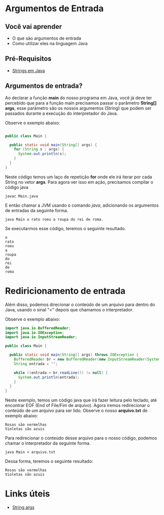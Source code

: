 # Argumentos de Entrada

## Você vai aprender

- O que são argumentos de entrada
- Como utilizar eles na linguagem Java

## Pré-Requisitos

- [Strings em Java](../string/String-em-Java.md)

## Argumentos de entrada?

Ao declarar a função **main** do nosso programa em Java, você já deve ter percebido que para a função main precisamos passar 
o parâmetro **String[] args**, esse parâmetro são os nossos argumentos (String) que podem ser passados durante a execução do interpretador
do Java.

Observe o exemplo abaixo:

```java

public class Main {

  public static void main(String[] args) {
    for (String s : args) {
      System.out.println(s);
    }
  }
}

``` 
Neste código temos um laço de repetição **for** onde ele irá iterar por cada String no vetor **args**. Para agora ver isso em ação, precisamos
compilar o código java

```
javac Main.java
```

E então chamar a JVM usando o comando *java*, adicionando os argumentos de entradas da seguinte forma.

```
java Main o rato roeu a roupa do rei de roma.
``` 

Se executarmos esse código, teremos o seguinte resultado.

``` 
o
rato
roeu
a
roupa
do
rei
de
roma
```

# Rediricionamento de entrada

Além disso, podemos direcionar o conteúdo de um arquivo para dentro do Java, usando o sinal "<" depois que chamamos o interpretador.

Observe o exemplo abaixo:

```java
import java.io.BufferedReader;
import java.io.IOException;
import java.io.InputStreamReader;

public class Main {

  public static void main(String[] args) throws IOException {
    BufferedReader br = new BufferedReader(new InputStreamReader(System.in));
    String entrada = "";

    while ((entrada = br.readLine()) != null) {
      System.out.println(entrada);
    }
  }
}
``` 
Neste exemplo, temos um código java que irá fazer leitura pelo teclado, até encontrar EOF (End of File/Fim de arquivo). Agora iremos redirecionar o
conteúdo de um arquivo para ser lido. Observe o nosso **arquivo.txt** de exemplo abaixo:

```
Rosas são vermelhas
Violetas são azuis
```

Para redirecionar o conteúdo desse arquivo para o nosso código, podemos chamar o interpretador da seguinte forma.

```
java Main < arquivo.txt
```

Dessa forma, teremos o seguinte resultado:

``` 
Rosas são vermelhas
Violetas são azuis
```

# Links úteis

* [String args](https://www.scaler.com/topics/string-args-in-java/)



